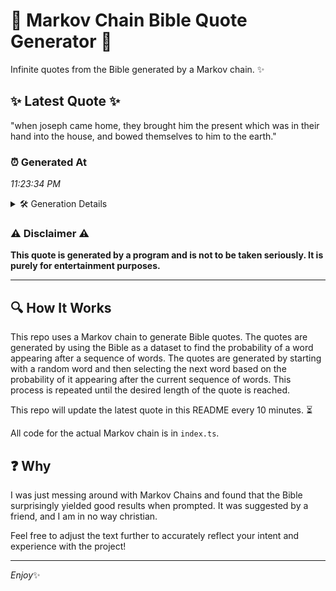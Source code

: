 # 📖 Markov Chain Bible Quote Generator 📖

Infinite quotes from the Bible generated by a Markov chain. ✨

## ✨ Latest Quote ✨
"when joseph came home, they brought him the present which was in their hand into the house, and bowed themselves to him to the earth."

### ⏰ Generated At
*11:23:34 PM*

<details>
    <summary>🛠️ Generation Details</summary>
    <p>
        <strong>🌱 Seed:</strong> when<br>
        <strong>🔄 Iterations:</strong> 24<br>
        <strong>📜 Context History:</strong><br>[ when ]: joseph<br>[ when, joseph ]: came<br>[ when, joseph, came ]: home,<br>[ when, joseph, came, home, ]: they<br>[ when, joseph, came, home,, they ]: brought<br>[ when, joseph, came, home,, they, brought ]: him<br>[ joseph, came, home,, they, brought, him ]: the<br>[ came, home,, they, brought, him, the ]: present<br>[ home,, they, brought, him, the, present ]: which<br>[ they, brought, him, the, present, which ]: was<br>[ brought, him, the, present, which, was ]: in<br>[ him, the, present, which, was, in ]: their<br>[ the, present, which, was, in, their ]: hand<br>[ present, which, was, in, their, hand ]: into<br>[ which, was, in, their, hand, into ]: the<br>[ was, in, their, hand, into, the ]: house,<br>[ in, their, hand, into, the, house, ]: and<br>[ their, hand, into, the, house,, and ]: bowed<br>[ hand, into, the, house,, and, bowed ]: themselves<br>[ into, the, house,, and, bowed, themselves ]: to<br>[ the, house,, and, bowed, themselves, to ]: him<br>[ house,, and, bowed, themselves, to, him ]: to<br>[ and, bowed, themselves, to, him, to ]: the<br>[ bowed, themselves, to, him, to, the ]: earth.<br>
    </p>
</details>

### ⚠️ Disclaimer ⚠️
**This quote is generated by a program and is not to be taken seriously. It is purely for entertainment purposes.**

---

## 🔍 How It Works

This repo uses a Markov chain to generate Bible quotes. The quotes are generated by using the Bible as a dataset to find the probability of a word appearing after a sequence of words. The quotes are generated by starting with a random word and then selecting the next word based on the probability of it appearing after the current sequence of words. This process is repeated until the desired length of the quote is reached.

This repo will update the latest quote in this README every 10 minutes. ⏳

All code for the actual Markov chain is in `index.ts`.

## ❓ Why

I was just messing around with Markov Chains and found that the Bible surprisingly yielded good results when prompted. 
It was suggested by a friend, and I am in no way christian.

Feel free to adjust the text further to accurately reflect your intent and experience with the project!

---

*Enjoy*✨
